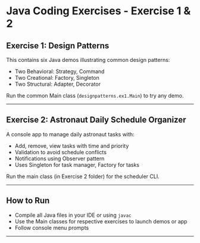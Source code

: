 # Java Coding Exercises - Exercise 1 & 2

## Exercise 1: Design Patterns

This contains six Java demos illustrating common design patterns:

- Two Behavioral: Strategy, Command  
- Two Creational: Factory, Singleton  
- Two Structural: Adapter, Decorator  

Run the common Main class (`designpatterns.ex1.Main`) to try any demo.

---

## Exercise 2: Astronaut Daily Schedule Organizer

A console app to manage daily astronaut tasks with:

- Add, remove, view tasks with time and priority  
- Validation to avoid schedule conflicts  
- Notifications using Observer pattern  
- Uses Singleton for task manager, Factory for tasks

Run the main class (in Exercise 2 folder) for the scheduler CLI.

---

## How to Run

- Compile all Java files in your IDE or using `javac`  
- Use the Main classes for respective exercises to launch demos or app  
- Follow console menu prompts

---
